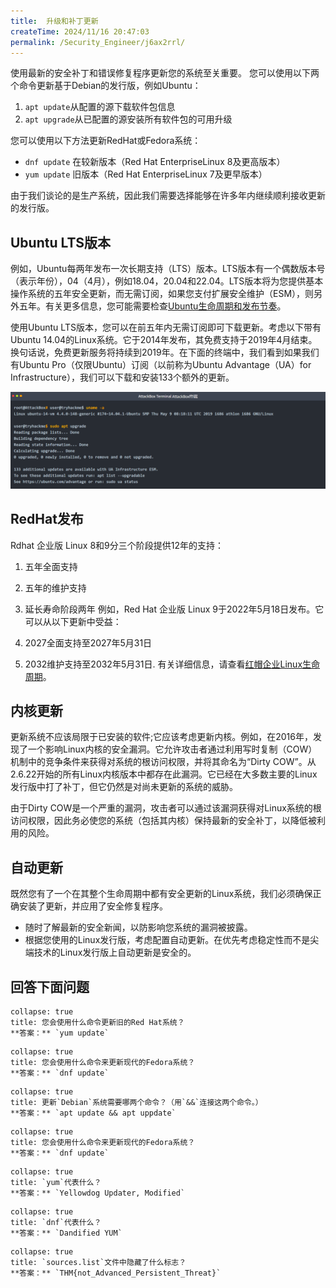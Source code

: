 ```yaml
---
title:  升级和补丁更新
createTime: 2024/11/16 20:47:03
permalink: /Security_Engineer/j6ax2rrl/
---
```

使用最新的安全补丁和错误修复程序更新您的系统至关重要。
您可以使用以下两个命令更新基于Debian的发行版，例如Ubuntu：

1. `apt update`从配置的源下载软件包信息
2. `apt upgrade`从已配置的源安装所有软件包的可用升级

您可以使用以下方法更新RedHat或Fedora系统：

- `dnf update` 在较新版本（Red Hat EnterpriseLinux 8及更高版本）
- `yum update` 旧版本（Red Hat EnterpriseLinux 7及更早版本）

由于我们谈论的是生产系统，因此我们需要选择能够在许多年内继续顺利接收更新的发行版。

## Ubuntu LTS版本

例如，Ubuntu每两年发布一次长期支持（LTS）版本。LTS版本有一个偶数版本号（表示年份），04（4月），例如18.04，20.04和22.04。LTS版本将为您提供基本操作系统的五年安全更新，而无需订阅，如果您支付扩展安全维护（ESM），则另外五年。有关更多信息，您可能需要检查[Ubuntu生命周期和发布节奏](https://ubuntu.com/about/release-cycle)。

使用Ubuntu LTS版本，您可以在前五年内无需订阅即可下载更新。考虑以下带有Ubuntu 14.04的Linux系统。它于2014年发布，其免费支持于2019年4月结束。换句话说，免费更新服务将持续到2019年。在下面的终端中，我们看到如果我们有Ubuntu Pro（仅限Ubuntu）订阅（以前称为Ubuntu Advantage（UA）for Infrastructure），我们可以下载和安装133个额外的更新。

![](assets/6.update_policies/file-20241022174826.png)

## RedHat发布

Rdhat 企业版 Linux 8和9分三个阶段提供12年的支持：
1. 五年全面支持
2. 五年的维护支持
3. 延长寿命阶段两年
例如，Red Hat 企业版 Linux 9于2022年5月18日发布。它可以从以下更新中受益：

1. 2027全面支持至2027年5月31日
2.  2032维护支持至2032年5月31日.
有关详细信息，请查看[红帽企业Linux生命周期](https://access.redhat.com/support/policy/updates/errata/)。

## 内核更新

更新系统不应该局限于已安装的软件;它应该考虑更新内核。例如，在2016年，发现了一个影响Linux内核的安全漏洞。它允许攻击者通过利用写时复制（COW）机制中的竞争条件来获得对系统的根访问权限，并将其命名为“Dirty COW”。从2.6.22开始的所有Linux内核版本中都存在此漏洞。它已经在大多数主要的Linux发行版中打了补丁，但它仍然是对尚未更新的系统的威胁。

由于Dirty COW是一个严重的漏洞，攻击者可以通过该漏洞获得对Linux系统的根访问权限，因此务必使您的系统（包括其内核）保持最新的安全补丁，以降低被利用的风险。

##  自动更新

既然您有了一个在其整个生命周期中都有安全更新的Linux系统，我们必须确保正确安装了更新，并应用了安全修复程序。

- 随时了解最新的安全新闻，以防影响您系统的漏洞被披露。
- 根据您使用的Linux发行版，考虑配置自动更新。在优先考虑稳定性而不是尖端技术的Linux发行版上自动更新是安全的。

## 回答下面问题

```ad-details
collapse: true
title: 您会使用什么命令更新旧的Red Hat系统？
**答案：** `yum update`
```

```ad-details
collapse: true
title: 您会使用什么命令来更新现代的Fedora系统？
**答案：** `dnf update`
```

```ad-details
collapse: true
title: 更新`Debian`系统需要哪两个命令？（用`&&`连接这两个命令。）
**答案：** `apt update && apt uppdate`
```

```ad-details
collapse: true
title: 您会使用什么命令来更新现代的Fedora系统？
**答案：** `dnf update`
```

```ad-details
collapse: true
title: `yum`代表什么？
**答案：** `Yellowdog Updater, Modified`
```

```ad-details
collapse: true
title: `dnf`代表什么？
**答案：** `Dandified YUM`
```

```ad-details
collapse: true
title: `sources.list`文件中隐藏了什么标志？
**答案：** `THM{not_Advanced_Persistent_Threat}`
```

